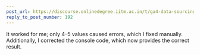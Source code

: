 ```yaml
---
post_url: https://discourse.onlinedegree.iitm.ac.in/t/ga4-data-sourcing-discussion-thread-tds-jan-2025/165959/214
reply_to_post_number: 192
---
```

It worked for me; only 4–5 values caused errors, which I fixed manually. Additionally, I corrected the console code, which now provides the correct result.